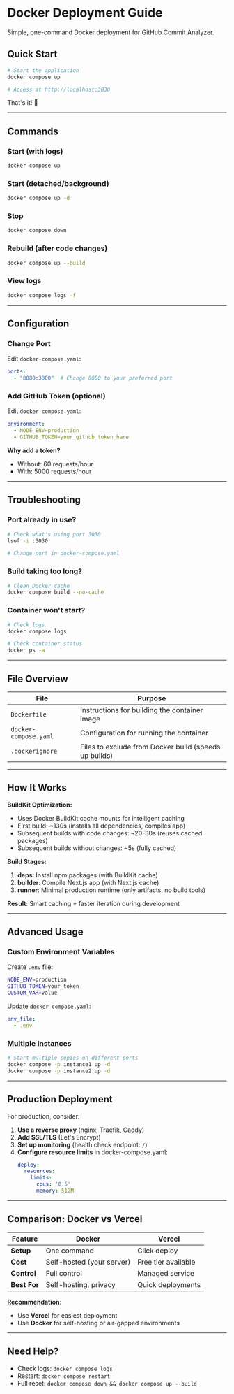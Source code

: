 # Docker Deployment Guide

Simple, one-command Docker deployment for GitHub Commit Analyzer.

## Quick Start

```bash
# Start the application
docker compose up

# Access at http://localhost:3030
```

That's it! 🎉

---

## Commands

### Start (with logs)
```bash
docker compose up
```

### Start (detached/background)
```bash
docker compose up -d
```

### Stop
```bash
docker compose down
```

### Rebuild (after code changes)
```bash
docker compose up --build
```

### View logs
```bash
docker compose logs -f
```

---

## Configuration

### Change Port

Edit `docker-compose.yaml`:
```yaml
ports:
  - "8080:3000"  # Change 8080 to your preferred port
```

### Add GitHub Token (optional)

Edit `docker-compose.yaml`:
```yaml
environment:
  - NODE_ENV=production
  - GITHUB_TOKEN=your_github_token_here
```

**Why add a token?**
- Without: 60 requests/hour
- With: 5000 requests/hour

---

## Troubleshooting

### Port already in use?
```bash
# Check what's using port 3030
lsof -i :3030

# Change port in docker-compose.yaml
```

### Build taking too long?
```bash
# Clean Docker cache
docker compose build --no-cache
```

### Container won't start?
```bash
# Check logs
docker compose logs

# Check container status
docker ps -a
```

---

## File Overview

| File | Purpose |
|------|---------|
| `Dockerfile` | Instructions for building the container image |
| `docker-compose.yaml` | Configuration for running the container |
| `.dockerignore` | Files to exclude from Docker build (speeds up builds) |

---

## How It Works

**BuildKit Optimization:**
- Uses Docker BuildKit cache mounts for intelligent caching
- First build: ~130s (installs all dependencies, compiles app)
- Subsequent builds with code changes: ~20-30s (reuses cached packages)
- Subsequent builds without changes: ~5s (fully cached)

**Build Stages:**
1. **deps**: Install npm packages (with BuildKit cache)
2. **builder**: Compile Next.js app (with Next.js cache)
3. **runner**: Minimal production runtime (only artifacts, no build tools)

**Result**: Smart caching = faster iteration during development

---

## Advanced Usage

### Custom Environment Variables

Create `.env` file:
```bash
NODE_ENV=production
GITHUB_TOKEN=your_token
CUSTOM_VAR=value
```

Update `docker-compose.yaml`:
```yaml
env_file:
  - .env
```

### Multiple Instances

```bash
# Start multiple copies on different ports
docker compose -p instance1 up -d
docker compose -p instance2 up -d
```

---

## Production Deployment

For production, consider:

1. **Use a reverse proxy** (nginx, Traefik, Caddy)
2. **Add SSL/TLS** (Let's Encrypt)
3. **Set up monitoring** (health check endpoint: `/`)
4. **Configure resource limits** in docker-compose.yaml:
   ```yaml
   deploy:
     resources:
       limits:
         cpus: '0.5'
         memory: 512M
   ```

---

## Comparison: Docker vs Vercel

| Feature | Docker | Vercel |
|---------|--------|--------|
| **Setup** | One command | Click deploy |
| **Cost** | Self-hosted (your server) | Free tier available |
| **Control** | Full control | Managed service |
| **Best For** | Self-hosting, privacy | Quick deployments |

**Recommendation**:
- Use **Vercel** for easiest deployment
- Use **Docker** for self-hosting or air-gapped environments

---

## Need Help?

- Check logs: `docker compose logs`
- Restart: `docker compose restart`
- Full reset: `docker compose down && docker compose up --build`
